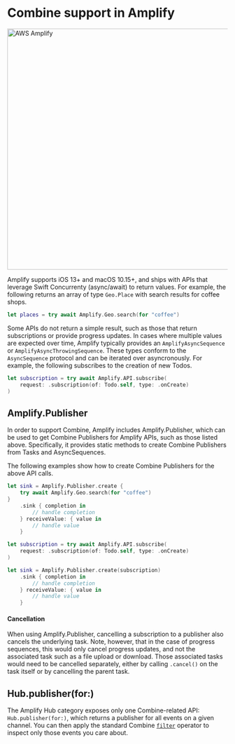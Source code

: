 # Combine support in Amplify

<img src="https://s3.amazonaws.com/aws-mobile-hub-images/aws-amplify-logo.png" alt="AWS Amplify" width="550" >

Amplify supports iOS 13+ and macOS 10.15+, and ships with APIs that leverage Swift Concurrenty (async/await) to return values. For example, the following returns an array of type `Geo.Place` with search results for coffee shops.

```swift
let places = try await Amplify.Geo.search(for "coffee")
```

Some APIs do not return a simple result, such as those that return subscriptions or provide progress updates. In cases where multiple values are expected over time, Amplify typically provides an `AmplifyAsyncSequence` or `AmplifyAsyncThrowingSequence`. These types conform to the `AsyncSequence` protocol and can be iterated over asyncronously. For example, the following subscribes to the creation of new Todos.

```swift
let subscription = try await Amplify.API.subscribe(
    request: .subscription(of: Todo.self, type: .onCreate)
)
```

## Amplify.Publisher

In order to support Combine, Amplify includes Amplify.Publisher, which can be used to get Combine Publishers for Amplify APIs, such as those listed above. Specifically, it provides static methods to create Combine Publishers from Tasks and AsyncSequences.

The following examples show how to create Combine Publishers for the above API calls.

```swift
let sink = Amplify.Publisher.create {
    try await Amplify.Geo.search(for "coffee")
}
    .sink { completion in
        // handle completion
    } receiveValue: { value in
        // handle value
    }
```

```swift
let subscription = try await Amplify.API.subscribe(
    request: .subscription(of: Todo.self, type: .onCreate)
)

let sink = Amplify.Publisher.create(subscription)
    .sink { completion in
        // handle completion
    } receiveValue: { value in
        // handle value
    }
```


#### Cancellation

When using Amplify.Publisher, cancelling a subscription to a publisher also cancels the underlying task. Note, however, that in the case of progress sequences, this would only cancel progress updates, and not the associated task such as a file upload or download. Those associated tasks would need to be cancelled separately, either by calling `.cancel()` on the task itself or by cancelling the parent task.

## Hub.publisher(for:)

The Amplify Hub category exposes only one Combine-related API: `Hub.publisher(for:)`, which returns a publisher for all events on a given channel. You can then apply the standard Combine [`filter`](https://developer.apple.com/documentation/combine/anypublisher/filter(_:)) operator to inspect only those events you care about.
